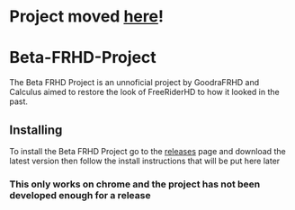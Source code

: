 # Project moved [here](https://github.com/Calculus6/Freerider-BETA)!
# Beta-FRHD-Project
The Beta FRHD Project is an unnoficial project by GoodraFRHD and Calculus aimed to restore the look of FreeRiderHD to how it looked in the past.

## Installing
To install the Beta FRHD Project go to the [releases](https://github.com/ObeyLordGoomy/Beta-FRHD-Project/releases) page and download the latest version then follow the install instructions that will be put here later
### This only works on chrome and the project has not been developed enough for a release
